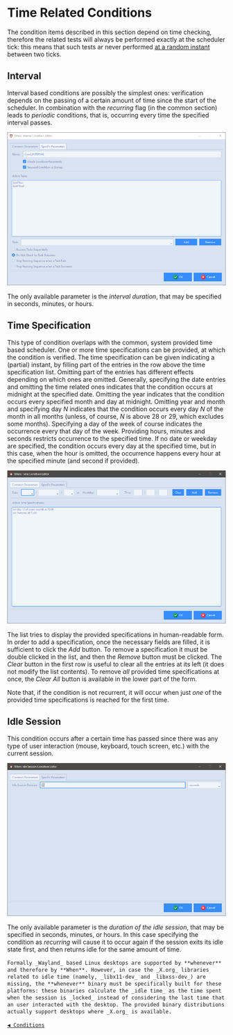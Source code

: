 # Time Related Conditions

The condition items described in this section depend on time checking, therefore the related tests will always be performed exactly at the scheduler tick: this means that such tests ar never performed [at a random instant](cfgform.md#modify-scheduler-parameters) between two ticks.


## Interval

Interval based conditions are possibly the simplest ones: verification depends on the passing of a certain amount of time since the start of the scheduler. In combination with the _recurring_ flag (in the common section) leads to _periodic_ conditions, that is, occurring every time the specified interval passes.

![WhenCondInterval](graphics/when-cond-interval.png)

The only available parameter is the _interval duration_, that may be specified in seconds, minutes, or hours.


## Time Specification

This type of condition overlaps with the common, system provided time based scheduler. One or more time specifications can be provided, at which the condition is verified. The time specification can be given indicating a (partial) instant, by filling part of the entries in the row above the time specification list. Omitting part of the entries has different effects depending on which ones are omitted. Generally, specifying the date entries and omitting the time related ones indicates that the condition occurs at midnight at the specified date. Omitting the year indicates that the condition occurs every specified month and day at midnight. Omitting year and month and specifying day _N_ indicates that the condition occurs every day _N_ of the month in all months (unless, of course, _N_ is above 28 or 29, which excludes some months). Specifying a day of the week of course indicates the occurrence every that day of the week. Providing hours, minutes and seconds restricts occurrence to the specified time. If no date or weekday are specified, the condition occurs every day at the specified time, but in this case, when the hour is omitted, the occurrence happens every hour at the specified minute (and second if provided).

![WhenCondTime](graphics/when-cond-time.png)

The list tries to display the provided specifications in human-readable form. In order to add a specification, once the necessary fields are filled, it is sufficient to click the _Add_ button. To remove a specification it must be double clicked in the list, and then the _Remove_ button must be clicked. The _Clear_ button in the first row is useful to clear all the entries at its left (it does not modify the list contents). To remove _all_ provided time specifications at once, the _Clear All_ button is available in the lower part of the form.

Note that, if the condition is not recurrent, it will occur when just _one_ of the provided time specifications is reached for the first time.


## Idle Session

This condition occurs after a certain time has passed since there was any type of user interaction (mouse, keyboard, touch screen, etc.) with the current session.

![WhenCondIdle](graphics/when-cond-idle.png)

The only available parameter is the _duration of the idle session_, that may be specified in seconds, minutes, or hours. In this case specifying the condition as _recurring_ will cause it to occur again if the session exits its idle state first, and then returns idle for the same amount of time.

```{warning}
Formally _Wayland_ based Linux desktops are supported by **whenever** and therefore by **When**. However, in case the _X.org_ libraries related to idle time (namely, _libx11-dev_ and _libxss-dev_) are missing, the **whenever** binary must be specifically built for these platforms: these binaries calculate the _idle time_ as the time spent when the session is _locked_ instead of considering the last time that an user interacted with the desktop. The provided binary distributions actually support desktops where _X.org_ is available.
```


[`◀ Conditions`](conditions.md)
